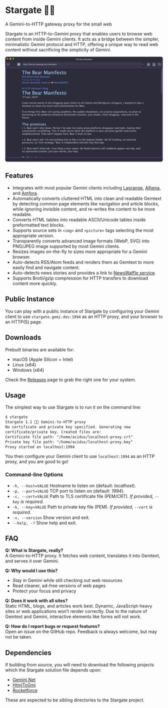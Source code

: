 # Stargate 💫🚪
A Gemini-to-HTTP gateway proxy for the small web

Stargate is an HTTP-to-Gemini proxy that enables users to browse web content from inside Gemini clients. It acts as a bridge between the simpler, minimalistic Gemini protocol and HTTP, offering a unique way to read web content without sacrificing the simplicity of Gemini.

![Screenshot of Alhena Gemini client browsing a web page using Stargate](screenshot-bear.png)

## Features

- Integrates with most popular Gemini clients including [Lagrange](https://github.com/skyjake/lagrange?utm_source=chatgpt.com), [Alhena](https://github.com/mochaman/alhena), and [Amfora](https://github.com/makew0rld/amfora).
- Automatically converts cluttered HTML into clean and readable Gemtext by detecting common page elements like navigation and article blocks, while ignoring invisible content, and re-writes the content to be more readable.
- Converts HTML tables into readable ASCII/Unicode tables inside preformatted text blocks.  
- Supports source sets in `<img>` and `<picture>` tags selecting the most appropriate version.
- Transparently converts advanced image formats (WebP, SVG) into PNG/JPEG image supported by most Gemini clients.
- Resizes images on-the-fly to sizes more appropriate for a Gemini browser.
- Auto-detects RSS/Atom feeds and renders them as Gemtext to more easily find and navigate content.
- Auto-detects news stories and provides a link to [NewsWaffle service](https://github.com/acidus99/NewsWaffle).
- Supports Brotli/gzip compression for HTTP transfers to download content more quickly.


## Public Instance
You can play with a public instance of Stargate by configuring your Gemini client to use `stargate.gemi.dev:1994` as an HTTP proxy, and your browser to an HTTP(S) page.

## Downloads  

Prebuilt binaries are available for:  

- macOS (Apple Silicon + Intel)  
- Linux (x64) 
- Windows (x64) 

Check the [Releases](https://github.com/acidus99/stargate-proxy/releases) page to grab the right one for your system.  

## Usage

The simplest way to use Stargate is to run it on the command line:
```
$ stargate
Stargate 1.1 💫🚪 Gemini-to-HTTP proxy
No certificate and private key specified. Generating new certificate/private key. Created files are:
Certificate file path: "/home/acidus/localhost-proxy.crt"
Private key file path: "/home/acidus/localhost-proxy.key"
Proxy started on localhost:1994
```
You then configure your Gemini client to use `localhost:1994` as an HTTP proxy, and you are good to go!

### Command-line Options

- `-h, --host=VALUE` Hostname to listen on (default: *localhost*).  
- `-p, --port=VALUE` TCP port to listen on (default: *1994*).  
- `-c, --cert=VALUE` Path to TLS certificate file (PEM/CRT). *If provided, `--key` is required.*  
- `-k, --key=VALUE` Path to private key file (PEM). *If provided, `--cert` is required.*  
- `-v, --version` Show version and exit.  
- `--help, -?` Show help and exit.  

## FAQ  

**Q: What is Stargate, really?**  
A Gemini-to-HTTP proxy. It fetches web content, translates it into Gemtext, and serves it over Gemini.  

**Q: Why would I use this?**  
- Stay in Gemini while still checking out web resources  
- Read cleaner, ad-free versions of web pages  
- Protect your focus and privacy  

**Q: Does it work with all sites?**  
Static HTML, blogs, and articles work best. Dynamic, JavaScript-heavy sites or web applications won’t render correctly. Due to the nature of Gemtext and Gemini, interactive elements like forms will not work.

**Q: How do I report bugs or request features?**  
Open an issue on the GitHub repo. Feedback is always welcome, but may not be taken.

## Dependencies

If building from source, you will need to download the following projects which the Stargate solution file depends upon:

- [Gemini.Net](https://github.com/acidus99/Gemini.Net) 
- [HtmlToGmi](https://github.com/acidus99/HtmlToGmi)
- [Rocketforce](https://github.com/acidus99/RocketForce)

These are expected to be sibling directories to the Stargate project.
